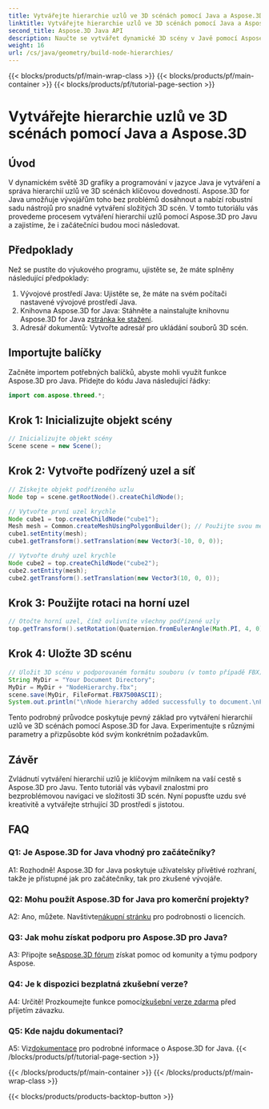 ```yaml
---
title: Vytvářejte hierarchie uzlů ve 3D scénách pomocí Java a Aspose.3D
linktitle: Vytvářejte hierarchie uzlů ve 3D scénách pomocí Java a Aspose.3D
second_title: Aspose.3D Java API
description: Naučte se vytvářet dynamické 3D scény v Javě pomocí Aspose.3D. Vytvářejte hierarchie uzlů bez námahy a pozvedněte svou 3D grafickou hru.
weight: 16
url: /cs/java/geometry/build-node-hierarchies/
---
```


{{< blocks/products/pf/main-wrap-class >}}
{{< blocks/products/pf/main-container >}}
{{< blocks/products/pf/tutorial-page-section >}}

# Vytvářejte hierarchie uzlů ve 3D scénách pomocí Java a Aspose.3D

## Úvod

V dynamickém světě 3D grafiky a programování v jazyce Java je vytváření a správa hierarchií uzlů ve 3D scénách klíčovou dovedností. Aspose.3D for Java umožňuje vývojářům toho bez problémů dosáhnout a nabízí robustní sadu nástrojů pro snadné vytváření složitých 3D scén. V tomto tutoriálu vás provedeme procesem vytváření hierarchií uzlů pomocí Aspose.3D pro Javu a zajistíme, že i začátečníci budou moci následovat.

## Předpoklady

Než se pustíte do výukového programu, ujistěte se, že máte splněny následující předpoklady:

1. Vývojové prostředí Java: Ujistěte se, že máte na svém počítači nastavené vývojové prostředí Java.
2.  Knihovna Aspose.3D for Java: Stáhněte a nainstalujte knihovnu Aspose.3D for Java z[stránka ke stažení](https://releases.aspose.com/3d/java/).
3. Adresář dokumentů: Vytvořte adresář pro ukládání souborů 3D scén.

## Importujte balíčky

Začněte importem potřebných balíčků, abyste mohli využít funkce Aspose.3D pro Java. Přidejte do kódu Java následující řádky:

```java
import com.aspose.threed.*;

```

## Krok 1: Inicializujte objekt scény

```java
// Inicializujte objekt scény
Scene scene = new Scene();
```

## Krok 2: Vytvořte podřízený uzel a síť

```java
// Získejte objekt podřízeného uzlu
Node top = scene.getRootNode().createChildNode();

// Vytvořte první uzel krychle
Node cube1 = top.createChildNode("cube1");
Mesh mesh = Common.createMeshUsingPolygonBuilder(); // Použijte svou metodu vytváření sítě
cube1.setEntity(mesh);
cube1.getTransform().setTranslation(new Vector3(-10, 0, 0));

// Vytvořte druhý uzel krychle
Node cube2 = top.createChildNode("cube2");
cube2.setEntity(mesh);
cube2.getTransform().setTranslation(new Vector3(10, 0, 0));
```

## Krok 3: Použijte rotaci na horní uzel

```java
// Otočte horní uzel, čímž ovlivníte všechny podřízené uzly
top.getTransform().setRotation(Quaternion.fromEulerAngle(Math.PI, 4, 0));
```

## Krok 4: Uložte 3D scénu

```java
// Uložit 3D scénu v podporovaném formátu souboru (v tomto případě FBX)
String MyDir = "Your Document Directory";
MyDir = MyDir + "NodeHierarchy.fbx";
scene.save(MyDir, FileFormat.FBX7500ASCII);
System.out.println("\nNode hierarchy added successfully to document.\nFile saved at " + MyDir);
```

Tento podrobný průvodce poskytuje pevný základ pro vytváření hierarchií uzlů ve 3D scénách pomocí Aspose.3D for Java. Experimentujte s různými parametry a přizpůsobte kód svým konkrétním požadavkům.

## Závěr

Zvládnutí vytváření hierarchií uzlů je klíčovým milníkem na vaší cestě s Aspose.3D pro Javu. Tento tutoriál vás vybavil znalostmi pro bezproblémovou navigaci ve složitosti 3D scén. Nyní popusťte uzdu své kreativitě a vytvářejte strhující 3D prostředí s jistotou.

## FAQ

### Q1: Je Aspose.3D for Java vhodný pro začátečníky?

A1: Rozhodně! Aspose.3D for Java poskytuje uživatelsky přívětivé rozhraní, takže je přístupné jak pro začátečníky, tak pro zkušené vývojáře.

### Q2: Mohu použít Aspose.3D for Java pro komerční projekty?

 A2: Ano, můžete. Navštivte[nákupní stránku](https://purchase.aspose.com/buy) pro podrobnosti o licencích.

### Q3: Jak mohu získat podporu pro Aspose.3D pro Java?

 A3: Připojte se[Aspose.3D fórum](https://forum.aspose.com/c/3d/18) získat pomoc od komunity a týmu podpory Aspose.

### Q4: Je k dispozici bezplatná zkušební verze?

 A4: Určitě! Prozkoumejte funkce pomocí[zkušební verze zdarma](https://releases.aspose.com/) před přijetím závazku.

### Q5: Kde najdu dokumentaci?

 A5: Viz[dokumentace](https://reference.aspose.com/3d/java/) pro podrobné informace o Aspose.3D for Java.
{{< /blocks/products/pf/tutorial-page-section >}}

{{< /blocks/products/pf/main-container >}}
{{< /blocks/products/pf/main-wrap-class >}}

{{< blocks/products/products-backtop-button >}}
